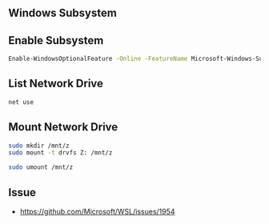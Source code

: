 ## Windows Subsystem

## Enable Subsystem

```bash
Enable-WindowsOptionalFeature -Online -FeatureName Microsoft-Windows-Subsystem-Linux
```

## List Network Drive

```bash
net use
```

## Mount Network Drive

```bash
sudo mkdir /mnt/z
sudo mount -t drvfs Z: /mnt/z

sudo umount /mnt/z
```

## Issue

- https://github.com/Microsoft/WSL/issues/1954